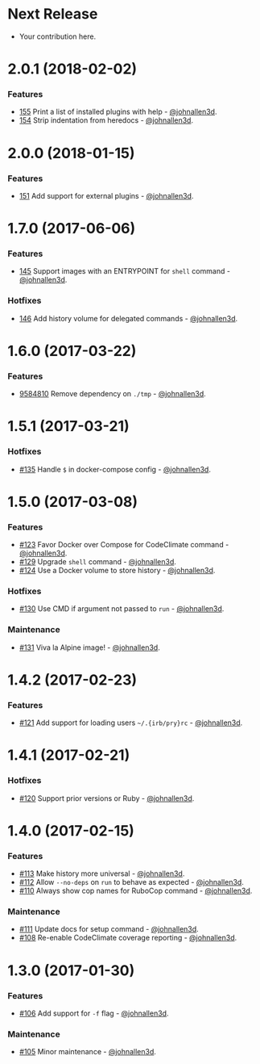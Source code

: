 # Next Release

* Your contribution here.

# 2.0.1 (2018-02-02)

### Features

* [155](https://github.com/technekes/nib/pull/155) Print a list of installed plugins with help - [@johnallen3d](https://github.com/johnallen3d).
* [154](https://github.com/technekes/nib/pull/154) Strip indentation from heredocs - [@johnallen3d](https://github.com/johnallen3d).

# 2.0.0 (2018-01-15)

### Features

* [151](https://github.com/technekes/nib/pull/151) Add support for external plugins - [@johnallen3d](https://github.com/johnallen3d).

# 1.7.0 (2017-06-06)

### Features

* [145](https://github.com/technekes/nib/pull/145) Support images with an ENTRYPOINT for `shell` command - [@johnallen3d](https://github.com/johnallen3d).

### Hotfixes

* [146](https://github.com/technekes/nib/pull/146) Add history volume for delegated commands - [@johnallen3d](https://github.com/johnallen3d).

# 1.6.0 (2017-03-22)

### Features

* [9584810](https://github.com/technekes/nib/commit/95848101e7b85f5f7c14f7663552003af9c14199) Remove dependency on `./tmp` - [@johnallen3d](https://github.com/johnallen3d).

# 1.5.1 (2017-03-21)

### Hotfixes

* [#135](https://github.com/technekes/nib/pull/135) Handle `$` in docker-compose config - [@johnallen3d](https://github.com/johnallen3d).

# 1.5.0 (2017-03-08)

### Features

* [#123](https://github.com/technekes/nib/pull/123) Favor Docker over Compose for CodeClimate command - [@johnallen3d](https://github.com/johnallen3d).
* [#129](https://github.com/technekes/nib/pull/129) Upgrade `shell` command - [@johnallen3d](https://github.com/johnallen3d).
* [#124](https://github.com/technekes/nib/pull/124) Use a Docker volume to store history - [@johnallen3d](https://github.com/johnallen3d).

### Hotfixes

* [#130](https://github.com/technekes/nib/pull/130) Use CMD if argument not passed to `run` - [@johnallen3d](https://github.com/johnallen3d).

### Maintenance

* [#131](https://github.com/technekes/nib/pull/131) Viva la Alpine image! - [@johnallen3d](https://github.com/johnallen3d).

# 1.4.2 (2017-02-23)

### Features

* [#121](https://github.com/technekes/nib/pull/121) Add support for loading users `~/.{irb/pry}rc` - [@johnallen3d](https://github.com/johnallen3d).

# 1.4.1 (2017-02-21)

### Hotfixes

* [#120](https://github.com/technekes/nib/pull/120) Support prior versions or Ruby - [@johnallen3d](https://github.com/johnallen3d).

# 1.4.0 (2017-02-15)

### Features

* [#113](https://github.com/technekes/nib/pull/113) Make history more universal - [@johnallen3d](https://github.com/johnallen3d).
* [#112](https://github.com/technekes/nib/pull/112) Allow `--no-deps` on `run` to behave as expected - [@johnallen3d](https://github.com/johnallen3d).
* [#110](https://github.com/technekes/nib/pull/110) Always show cop names for RuboCop command - [@johnallen3d](https://github.com/johnallen3d).

### Maintenance

* [#111](https://github.com/technekes/nib/pull/111) Update docs for setup command - [@johnallen3d](https://github.com/johnallen3d).
* [#108](https://github.com/technekes/nib/pull/108) Re-enable CodeClimate coverage reporting - [@johnallen3d](https://github.com/johnallen3d).

# 1.3.0 (2017-01-30)

### Features

* [#106](https://github.com/technekes/nib/pull/106) Add support for `-f` flag - [@johnallen3d](https://github.com/johnallen3d).

### Maintenance

* [#105](https://github.com/technekes/nib/pull/105) Minor maintenance - [@johnallen3d](https://github.com/johnallen3d).
